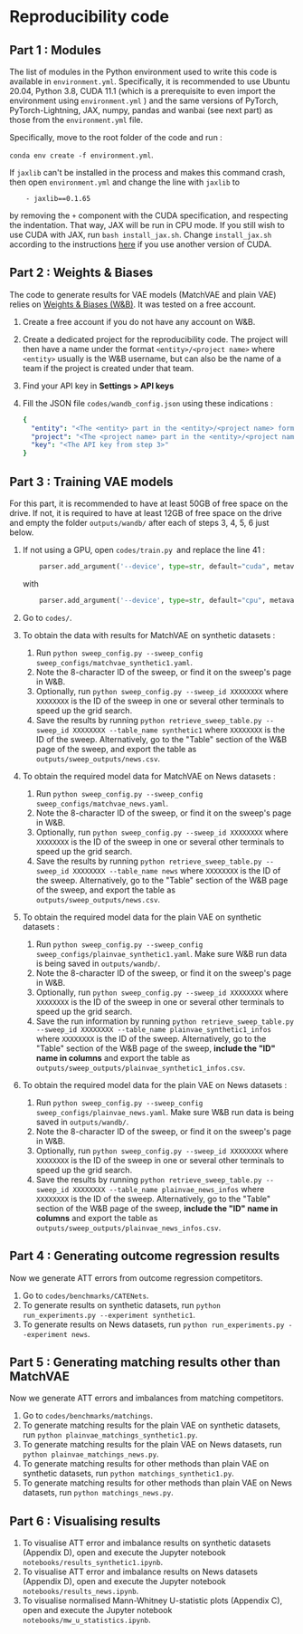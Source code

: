 # Reproducibility code

## Part 1 : Modules

The list of modules in the Python environment used to write this code is available in `environment.yml`. Specifically, it is recommended to use Ubuntu 20.04, Python 3.8, CUDA 11.1 (which is a prerequisite to even import the environment using `environment.yml` ) and the same versions of PyTorch, PyTorch-Lightning, JAX, numpy, pandas and wanbai (see next part) as those from the `environment.yml` file.

Specifically, move to the root folder of the code and run :

`conda env create -f environment.yml`.

If `jaxlib` can't be installed in the process and makes this command crash, then open `environment.yml` and change the line with `jaxlib` to 

`    - jaxlib==0.1.65` 

by removing the `+` component with the CUDA specification, and respecting the indentation. That way, JAX will be run in CPU mode. If you still wish to use CUDA with JAX, run `bash install_jax.sh`. Change  `install_jax.sh` according to the instructions [here](https://github.com/google/jax#installation) if you use another version of CUDA.



## Part 2 : Weights & Biases

The code to generate results for VAE models (MatchVAE and plain VAE) relies on [Weights & Biases (W&B)](https://wandb.ai). It was tested on a free account.

1. Create a free account if you do not have any account on W&B.

2. Create a dedicated project for the reproducibility code. The project will then have a name under the format `<entity>/<project name>` where `<entity>` usually is the W&B username, but can also be the name of a team if the project is created under that team.

3. Find your API key in **Settings > API keys**

4. Fill the JSON file `codes/wandb_config.json` using these indications :

   ```yaml
   {
     "entity": "<The <entity> part in the <entity>/<project name> format from step 2, usually the W&B username from step 1>",
     "project": "<The <project name> part in the <entity>/<project name> format from step 2>",
     "key": "<The API key from step 3>"
   }
   ```

   

## Part 3 : Training VAE models

For this part, it is recommended to have at least 50GB of free space on the drive. If not, it is required to have at least 12GB of free space on the drive and empty the folder `outputs/wandb/` after each of steps 3, 4, 5, 6 just below.

1. If not using a GPU, open `codes/train.py `and replace the line 41 :

   ```python
       parser.add_argument('--device', type=str, default="cuda", metavar='N',  # e.g. "cuda", "cpu", ...
   ```

   with

   ```python
       parser.add_argument('--device', type=str, default="cpu", metavar='N',  # e.g. "cuda", "cpu", ...
   ```



2. Go to `codes/`.

3. To obtain the data with results for MatchVAE on synthetic datasets :
   1. Run `python sweep_config.py --sweep_config sweep_configs/matchvae_synthetic1.yaml`.
   2. Note the 8-character ID of the sweep, or find it on the sweep's page in W&B.
   3. Optionally, run `python sweep_config.py --sweep_id XXXXXXXX` where `XXXXXXXX` is the ID of the sweep in one or several other terminals to speed up the grid search.
   4. Save the results by running `python retrieve_sweep_table.py --sweep_id XXXXXXXX --table_name synthetic1` where `XXXXXXXX` is the ID of the sweep. Alternatively, go to the "Table" section of the W&B page of the sweep, and export the table as `outputs/sweep_outputs/news.csv`. 

4. To obtain the required model data for MatchVAE on News datasets :
   1. Run `python sweep_config.py --sweep_config sweep_configs/matchvae_news.yaml`.
   2. Note the 8-character ID of the sweep, or find it on the sweep's page in W&B.
   3. Optionally, run `python sweep_config.py --sweep_id XXXXXXXX` where `XXXXXXXX` is the ID of the sweep in one or several other terminals to speed up the grid search.
   4. Save the results by running `python retrieve_sweep_table.py --sweep_id XXXXXXXX --table_name news` where `XXXXXXXX` is the ID of the sweep. Alternatively, go to the "Table" section of the W&B page of the sweep, and export the table as `outputs/sweep_outputs/news.csv`. 

5. To obtain the required model data for the plain VAE on synthetic datasets :
   1. Run `python sweep_config.py --sweep_config sweep_configs/plainvae_synthetic1.yaml`. Make sure W&B run data is being saved in `outputs/wandb/`.
   2. Note the 8-character ID of the sweep, or find it on the sweep's page in W&B.
   3. Optionally, run `python sweep_config.py --sweep_id XXXXXXXX` where `XXXXXXXX` is the ID of the sweep in one or several other terminals to speed up the grid search.
   4. Save the run information by running `python retrieve_sweep_table.py --sweep_id XXXXXXXX --table_name plainvae_synthetic1_infos` where `XXXXXXXX` is the ID of the sweep. Alternatively, go to the "Table" section of the W&B page of the sweep, **include the "ID" name in columns** and export the table as `outputs/sweep_outputs/plainvae_synthetic1_infos.csv`. 

6. To obtain the required model data for the plain VAE on News datasets :
   1. Run `python sweep_config.py --sweep_config sweep_configs/plainvae_news.yaml`. Make sure W&B run data is being saved in `outputs/wandb/`.
   2. Note the 8-character ID of the sweep, or find it on the sweep's page in W&B.
   3. Optionally, run `python sweep_config.py --sweep_id XXXXXXXX` where `XXXXXXXX` is the ID of the sweep in one or several other terminals to speed up the grid search.
   4. Save the results by running `python retrieve_sweep_table.py --sweep_id XXXXXXXX --table_name plainvae_news_infos` where `XXXXXXXX` is the ID of the sweep. Alternatively, go to the "Table" section of the W&B page of the sweep, **include the "ID" name in columns** and export the table as `outputs/sweep_outputs/plainvae_news_infos.csv`. 

## Part 4 : Generating outcome regression results

Now we generate ATT errors from outcome regression competitors.

1. Go to `codes/benchmarks/CATENets`.
2. To generate results on synthetic datasets, run `python run_experiments.py --experiment synthetic1`.
3. To generate results on News datasets, run `python run_experiments.py --experiment news`.

## Part 5 : Generating matching results other than MatchVAE

Now we generate ATT errors and imbalances from matching competitors.

1. Go to `codes/benchmarks/matchings`.
2. To generate matching results for the plain VAE on synthetic datasets, run `python plainvae_matchings_synthetic1.py`. 
3. To generate matching results for the plain VAE on News datasets, run `python plainvae_matchings_news.py`.
4. To generate matching results for other methods than plain VAE on synthetic datasets, run `python matchings_synthetic1.py`.  
5. To generate matching results for other methods than plain VAE on News datasets, run `python matchings_news.py`.  

## Part 6 : Visualising results

1. To visualise ATT error and imbalance results on synthetic datasets (Appendix D), open and execute the Jupyter notebook `notebooks/results_synthetic1.ipynb`.
2. To visualise ATT error and imbalance results on News datasets (Appendix D), open and execute the Jupyter notebook `notebooks/results_news.ipynb`.
3. To visualise normalised Mann-Whitney U-statistic plots (Appendix C), open and execute the Jupyter notebook `notebooks/mw_u_statistics.ipynb`.